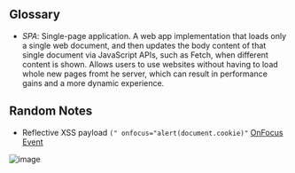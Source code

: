 ## Glossary
- *SPA*: Single-page application. A web app implementation that loads only a single web document, and then updates the body content of that single document via JavaScript APIs, such as Fetch, when different content is shown. Allows users to use websites without having to load whole new pages fromt he server, which can result in performance gains and a more dynamic experience.

## Random Notes
- Reflective XSS payload `(" onfocus="alert(document.cookie)"` [OnFocus Event](https://www.w3schools.com/jsref/event_onfocus.asp)

![image](https://github.com/madslaz/Burp-Suite-Certified-Practitioner/assets/52518274/12554a2b-795e-4135-88eb-19db2d510fae)
